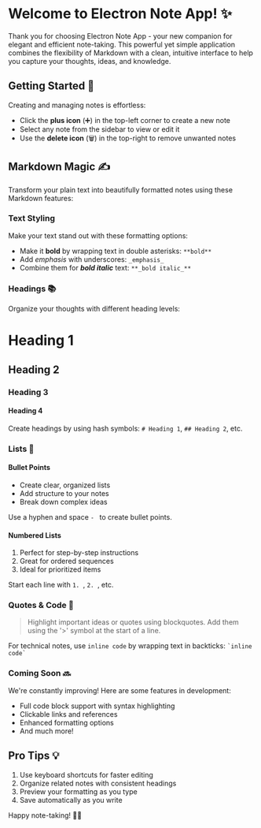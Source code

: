 # Welcome to Electron Note App! ✨

Thank you for choosing Electron Note App - your new companion for elegant and efficient note-taking. This powerful yet simple application combines the flexibility of Markdown with a clean, intuitive interface to help you capture your thoughts, ideas, and knowledge.

## Getting Started 🚀

Creating and managing notes is effortless:

- Click the **plus icon** (➕) in the top-left corner to create a new note
- Select any note from the sidebar to view or edit it
- Use the **delete icon** (🗑️) in the top-right to remove unwanted notes

## Markdown Magic ✍️

Transform your plain text into beautifully formatted notes using these Markdown features:

### Text Styling

Make your text stand out with these formatting options:

- Make it **bold** by wrapping text in double asterisks: `**bold**`
- Add _emphasis_ with underscores: `_emphasis_`
- Combine them for **_bold italic_** text: `**_bold italic_**`

### Headings 📚

Organize your thoughts with different heading levels:

# Heading 1

## Heading 2

### Heading 3

#### Heading 4

Create headings by using hash symbols: `# Heading 1`, `## Heading 2`, etc.

### Lists 📝

#### Bullet Points

- Create clear, organized lists
- Add structure to your notes
- Break down complex ideas

Use a hyphen and space `- ` to create bullet points.

#### Numbered Lists

1. Perfect for step-by-step instructions
2. Great for ordered sequences
3. Ideal for prioritized items

Start each line with `1. `, `2. `, etc.

### Quotes & Code 💭

> Highlight important ideas or quotes using blockquotes.
> Add them using the '>' symbol at the start of a line.

For technical notes, use `inline code` by wrapping text in backticks: `` `inline code` ``

### Coming Soon 🔜

We're constantly improving! Here are some features in development:

- Full code block support with syntax highlighting
- Clickable links and references
- Enhanced formatting options
- And much more!

## Pro Tips 💡

1. Use keyboard shortcuts for faster editing
2. Organize related notes with consistent headings
3. Preview your formatting as you type
4. Save automatically as you write

Happy note-taking! 📔✨
